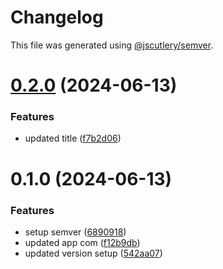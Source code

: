 # Changelog

This file was generated using [@jscutlery/semver](https://github.com/jscutlery/semver).

# [0.2.0](https://github.com/mohijalili/nx-semantic-release/compare/angular-app_0.1.0...angular-app_0.2.0) (2024-06-13)


### Features

* updated title ([f7b2d06](https://github.com/mohijalili/nx-semantic-release/commit/f7b2d06213f776f81bb1d144652fa4fbbefdfc8a))



# 0.1.0 (2024-06-13)


### Features

* setup semver ([6890918](https://github.com/mohijalili/nx-semantic-release/commit/689091888ad5eeaf9f2b24121066bbd58e04b9d5))
* updated app com ([f12b9db](https://github.com/mohijalili/nx-semantic-release/commit/f12b9db6a9386b9cf1499a276e3b7f1ba4ea3653))
* updated version setup ([542aa07](https://github.com/mohijalili/nx-semantic-release/commit/542aa07f621232e78b63cc2463c55e2c6ebbb3f3))
